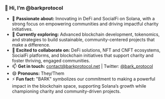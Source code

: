 ### 👋 Hi, I’m @barkprotocol

- 👀 **Passionate about:** Innovating in DeFi and SocialFi on Solana, with a strong focus on empowering communities and driving impactful charity initiatives.
- 🌱 **Currently exploring:** Advanced blockchain development, tokenomics, and strategies to build sustainable, community-centered projects that make a difference.
- 💞️ **Excited to collaborate on:** DeFi solutions, NFT and CNFT ecosystems, SocialFi platforms, and blockchain initiatives that support charity and foster thriving, engaged communities.
- 📫 **Get in touch:** [contact@barkprotocol.net](mailto:contact@barkprotocol.net) | Twitter: [@bark_protocol](https://twitter.com/barkp_rotocol)
- 😄 **Pronouns:** They/Them
- ⚡ **Fun fact:** "BARK" symbolizes our commitment to making a powerful impact in the blockchain space, supporting Solana’s growth while championing charity and community-driven projects.
